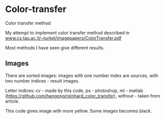 # Color-transfer
Color transfer method

My attempt to implement color transfer method described in www.cs.tau.ac.il/~turkel/imagepapers/ColorTransfer.pdf

Most methods I have seen give different results.
## Images
There are sorted images: images with one number index are sources, with two number indices - result images.

Letter indices: cv - made by this code, ps - photoshop, ml - matlab (https://github.com/hangong/reinhard_color_transfer), without - taken from article.

This code gives image with more yellow. Some images becomes black.

